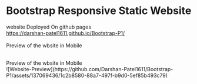# Bootstrap Responsive Static Website

website Deployed On github pages <br/>
https://darshan-patel1611.github.io/Bootstrap-P1/
<br/>
<br/>
Preview of the wbsite in Mobile <br/>

<br/>
Preview of the wbsite in Mobile <br/>
![Website-Preview](https://github.com/Darshan-Patel1611/Bootstrap-P1/assets/137069436/1c2b8580-88a7-497f-b9d0-5ef85b493c79)
